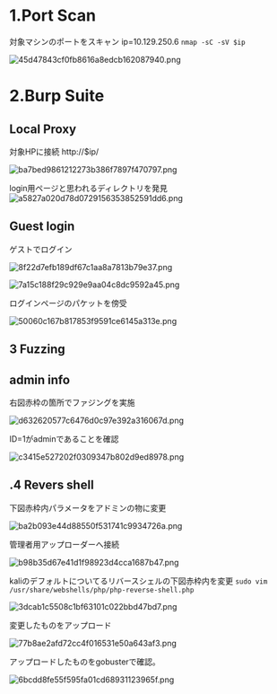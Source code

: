 # 1.Port Scan 
対象マシンのポートをスキャン
ip=10.129.250.6
`nmap -sC -sV $ip`

![45d47843cf0fb8616a8edcb162087940.png](../_resources/45d47843cf0fb8616a8edcb162087940.png)

# 2.Burp Suite

## Local Proxy
対象HPに接続
http://$ip/

![ba7bed9861212273b386f7897f470797.png](../_resources/ba7bed9861212273b386f7897f470797.png)

login用ページと思われるディレクトリを発見
![a5827a020d78d0729156353852591dd6.png](../_resources/a5827a020d78d0729156353852591dd6.png)

## Guest login
ゲストでログイン

![8f22d7efb189df67c1aa8a7813b79e37.png](../_resources/8f22d7efb189df67c1aa8a7813b79e37.png)

![7a15c188f29c929e9aa04c8dc9592a45.png](../_resources/7a15c188f29c929e9aa04c8dc9592a45.png)

ログインページのパケットを傍受

![50060c167b817853f9591ce6145a313e.png](../_resources/50060c167b817853f9591ce6145a313e.png)

## 3 Fuzzing
## admin info
右図赤枠の箇所でファジングを実施

![d632620577c6476d0c97e392a316067d.png](../_resources/d632620577c6476d0c97e392a316067d.png)

ID=1がadminであることを確認

![c3415e527202f0309347b802d9ed8978.png](../_resources/c3415e527202f0309347b802d9ed8978.png)


## .4 Revers shell
下図赤枠内パラメータをアドミンの物に変更

![ba2b093e44d88550f531741c9934726a.png](../_resources/ba2b093e44d88550f531741c9934726a.png)

管理者用アップローダーへ接続

![b98b35d67e41d1f98923d4cca1687b47.png](../_resources/b98b35d67e41d1f98923d4cca1687b47.png)

kaliのデフォルトについてるリバースシェルの下図赤枠内を変更
`sudo vim /usr/share/webshells/php/php-reverse-shell.php`

![3dcab1c5508c1bf63101c022bbd47bd7.png](../_resources/3dcab1c5508c1bf63101c022bbd47bd7.png)

変更したものをアップロード

![77b8ae2afd72cc4f016531e50a643af3.png](../_resources/77b8ae2afd72cc4f016531e50a643af3.png)

アップロードしたものをgobusterで確認。

![6bcdd8fe55f595fa01cd68931123965f.png](../_resources/6bcdd8fe55f595fa01cd68931123965f.png)

